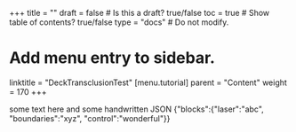 +++
title = ""
draft = false  # Is this a draft? true/false
toc = true  # Show table of contents? true/false
type = "docs"  # Do not modify.

# Add menu entry to sidebar.
linktitle = "DeckTransclusionTest"
[menu.tutorial]
  parent = "Content"
  weight = 170
+++

some text here and some handwritten JSON {"blocks":{"laser":"abc",
"boundaries":"xyz", "control":"wonderful"}}
